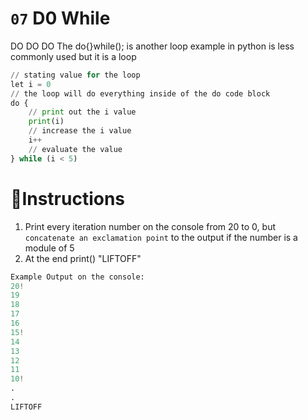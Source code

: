 # `07` D0 While

DO DO DO
The do{}while(); is another loop example in python is less commonly used but it is a loop
```py
// stating value for the loop
let i = 0
// the loop will do everything inside of the do code block
do {
    // print out the i value
    print(i)
    // increase the i value
    i++
    // evaluate the value
} while (i < 5)
```


# 📝Instructions
1. Print every iteration number on the console from 20 to 0,
 but `concatenate an exclamation point` to the output if the number
 is a module of 5
2. At the end print() "LIFTOFF"

```py
Example Output on the console:
20!
19
18
17
16
15!
14
13
12
11
10!
.
.
LIFTOFF
```